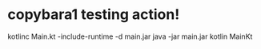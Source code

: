 # copybara1 testing action! 


kotlinc Main.kt -include-runtime -d main.jar
java -jar main.jar
kotlin MainKt
